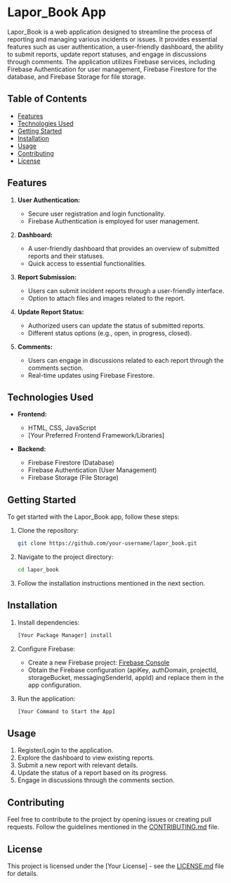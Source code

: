 # Lapor_Book App

Lapor_Book is a web application designed to streamline the process of reporting and managing various incidents or issues. It provides essential features such as user authentication, a user-friendly dashboard, the ability to submit reports, update report statuses, and engage in discussions through comments. The application utilizes Firebase services, including Firebase Authentication for user management, Firebase Firestore for the database, and Firebase Storage for file storage.

## Table of Contents

- [Features](#features)
- [Technologies Used](#technologies-used)
- [Getting Started](#getting-started)
- [Installation](#installation)
- [Usage](#usage)
- [Contributing](#contributing)
- [License](#license)

## Features

1. **User Authentication:**
   - Secure user registration and login functionality.
   - Firebase Authentication is employed for user management.

2. **Dashboard:**
   - A user-friendly dashboard that provides an overview of submitted reports and their statuses.
   - Quick access to essential functionalities.

3. **Report Submission:**
   - Users can submit incident reports through a user-friendly interface.
   - Option to attach files and images related to the report.

4. **Update Report Status:**
   - Authorized users can update the status of submitted reports.
   - Different status options (e.g., open, in progress, closed).

5. **Comments:**
   - Users can engage in discussions related to each report through the comments section.
   - Real-time updates using Firebase Firestore.

## Technologies Used

- **Frontend:**
  - HTML, CSS, JavaScript
  - [Your Preferred Frontend Framework/Libraries]

- **Backend:**
  - Firebase Firestore (Database)
  - Firebase Authentication (User Management)
  - Firebase Storage (File Storage)

## Getting Started

To get started with the Lapor_Book app, follow these steps:

1. Clone the repository:

   ```bash
   git clone https://github.com/your-username/lapor_book.git
   ```

2. Navigate to the project directory:

   ```bash
   cd lapor_book
   ```

3. Follow the installation instructions mentioned in the next section.

## Installation

1. Install dependencies:

   ```bash
   [Your Package Manager] install
   ```

2. Configure Firebase:
   - Create a new Firebase project: [Firebase Console](https://console.firebase.google.com/)
   - Obtain the Firebase configuration (apiKey, authDomain, projectId, storageBucket, messagingSenderId, appId) and replace them in the app configuration.

3. Run the application:

   ```bash
   [Your Command to Start the App]
   ```

## Usage

1. Register/Login to the application.
2. Explore the dashboard to view existing reports.
3. Submit a new report with relevant details.
4. Update the status of a report based on its progress.
5. Engage in discussions through the comments section.

## Contributing

Feel free to contribute to the project by opening issues or creating pull requests. Follow the guidelines mentioned in the [CONTRIBUTING.md](CONTRIBUTING.md) file.

## License

This project is licensed under the [Your License] - see the [LICENSE.md](LICENSE.md) file for details.
